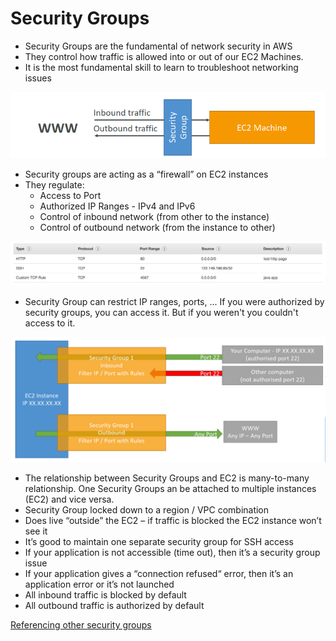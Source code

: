 # Security Groups

- Security Groups are the fundamental of network security in AWS
- They control how traffic is allowed into or out of our EC2 Machines.
- It is the most fundamental skill to learn to troubleshoot networking issues

![Security%20Groups/Untitled.png](Security%20Groups/Untitled.png)

- Security groups are acting as a “firewall” on EC2 instances
- They regulate:
    - Access to Port
    - Authorized IP Ranges - IPv4 and IPv6
    - Control of inbound network (from other to the instance)
    - Control of outbound network (from the instance to other)

![Security%20Groups/Untitled%201.png](Security%20Groups/Untitled%201.png)

- Security Group can restrict IP ranges, ports, ... If you were authorized by security groups, you can access it. But if you weren't you couldn't access to it.

![Security%20Groups/Untitled%202.png](Security%20Groups/Untitled%202.png)

- The relationship between Security Groups and EC2 is many-to-many relationship. One Security Groups an be attached to multiple instances (EC2) and vice versa.
- Security Group locked down to a region / VPC combination
- Does live “outside” the EC2 – if traffic is blocked the EC2 instance won’t see it
- It’s good to maintain one separate security group for SSH access
- If your application is not accessible (time out), then it’s a security group issue
- If your application gives a “connection refused“ error, then it’s an application error or it’s not launched
- All inbound traffic is blocked by default
- All outbound traffic is authorized by default

[Referencing other security groups ](Security%20Groups/Referencing%20other%20security%20groups.md)